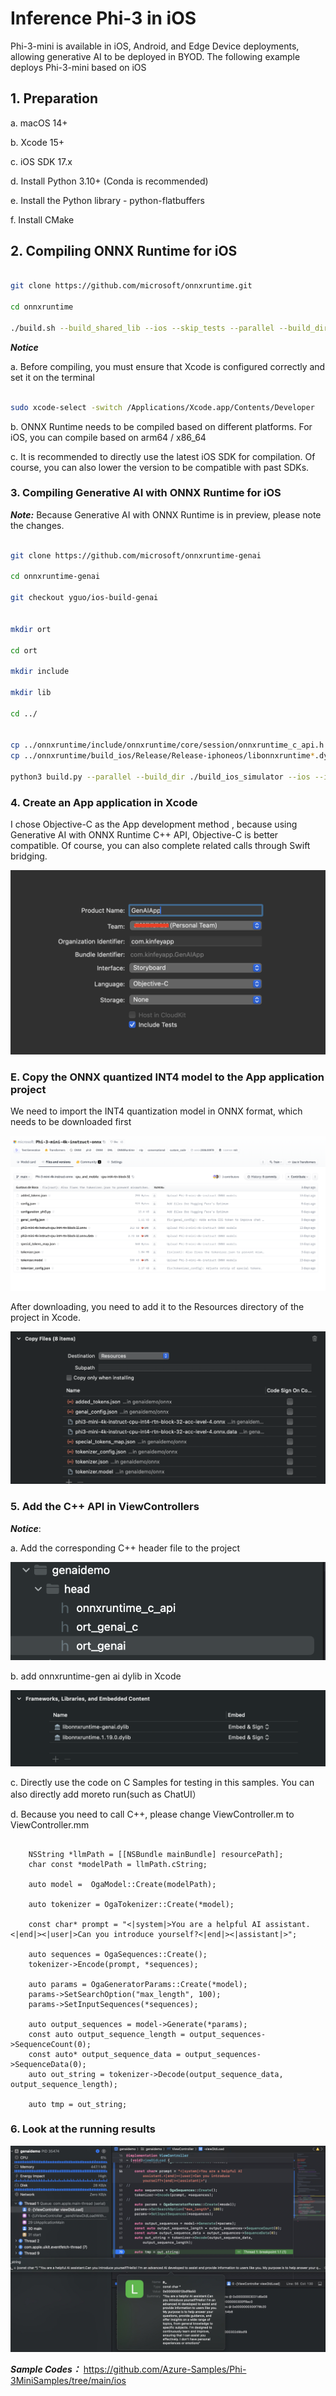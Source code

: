 # **Inference Phi-3 in iOS**


Phi-3-mini is available in iOS, Android, and Edge Device deployments, allowing generative AI to be deployed in BYOD. The following example deploys Phi-3-mini based on iOS

 ## **1. Preparation**


a. macOS 14+

b. Xcode 15+
   
c. iOS SDK 17.x 
   
d. Install Python 3.10+ (Conda is recommended)
   
e. Install the Python library - python-flatbuffers

f. Install CMake


## **2. Compiling ONNX Runtime for iOS**

```bash

git clone https://github.com/microsoft/onnxruntime.git

cd onnxruntime

./build.sh --build_shared_lib --ios --skip_tests --parallel --build_dir ./build_ios --ios --apple_sysroot iphoneos --osx_arch arm64 --apple_deploy_target 17.4 --cmake_generator Xcode --config Release

```
 
***Notice*** 

  a. Before compiling, you must ensure that Xcode is configured correctly and set it on the terminal


```bash

sudo xcode-select -switch /Applications/Xcode.app/Contents/Developer 

```
 
  b. ONNX Runtime needs to be compiled based on different platforms. For iOS, you can compile based on arm64 / x86_64
   
  c. It is recommended to directly use the latest iOS SDK for compilation. Of course, you can also lower the version to be compatible with past SDKs.


### **3. Compiling Generative AI with ONNX Runtime for iOS**


 ***Note:*** Because Generative AI with ONNX Runtime is in preview, please note the changes.


```bash

git clone https://github.com/microsoft/onnxruntime-genai

cd onnxruntime-genai

git checkout yguo/ios-build-genai


mkdir ort

cd ort

mkdir include

mkdir lib

cd ../


cp ../onnxruntime/include/onnxruntime/core/session/onnxruntime_c_api.h ort/include
cp ../onnxruntime/build_ios/Release/Release-iphoneos/libonnxruntime*.dylib* ort/lib

python3 build.py --parallel --build_dir ./build_ios_simulator --ios --ios_sysroot iphoneos --osx_arch arm64 --apple_deployment_target 17.4 --cmake_generator Xcode

```


### **4. Create an App application in Xcode**

I chose Objective-C as the App development method , because using Generative AI with ONNX Runtime C++ API, Objective-C is better compatible. Of course, you can also complete related calls through Swift bridging.


![xcode](../../imgs/03/iOS/xcode.png)


### **E. Copy the ONNX quantized INT4 model to the App application project**

We need to import the INT4 quantization model in ONNX format, which needs to be downloaded first

![hf](../../imgs/03/iOS/hf.png)

After downloading, you need to add it to the Resources directory of the project in Xcode.


![model](../../imgs/03/iOS/model.png)


 ### **5. Add the C++ API in ViewControllers**
 
***Notice***:

  a. Add the corresponding C++ header file to the project


  ![head](../../imgs/03/iOS/head.png)

  b. add onnxruntime-gen ai dylib in Xcode

  
  ![lib](../../imgs/03/iOS/lib.png)
 
  c. Directly use the code on C Samples for testing in this samples. You can also directly add moreto run(such as ChatUI）

  d. Because you need to call C++, please change ViewController.m to ViewController.mm

```objc

    NSString *llmPath = [[NSBundle mainBundle] resourcePath];
    char const *modelPath = llmPath.cString;

    auto model =  OgaModel::Create(modelPath);

    auto tokenizer = OgaTokenizer::Create(*model);

    const char* prompt = "<|system|>You are a helpful AI assistant.<|end|><|user|>Can you introduce yourself?<|end|><|assistant|>";

    auto sequences = OgaSequences::Create();
    tokenizer->Encode(prompt, *sequences);

    auto params = OgaGeneratorParams::Create(*model);
    params->SetSearchOption("max_length", 100);
    params->SetInputSequences(*sequences);

    auto output_sequences = model->Generate(*params);
    const auto output_sequence_length = output_sequences->SequenceCount(0);
    const auto* output_sequence_data = output_sequences->SequenceData(0);
    auto out_string = tokenizer->Decode(output_sequence_data, output_sequence_length);
    
    auto tmp = out_string;

```


### **6. Look at the running results**

![result](../../imgs/03/iOS/result.jpg)

***Sample Codes：*** https://github.com/Azure-Samples/Phi-3MiniSamples/tree/main/ios